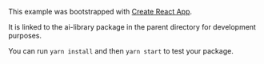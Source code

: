 This example was bootstrapped with [Create React App](https://github.com/facebook/create-react-app).

It is linked to the ai-library package in the parent directory for development purposes.

You can run `yarn install` and then `yarn start` to test your package.
